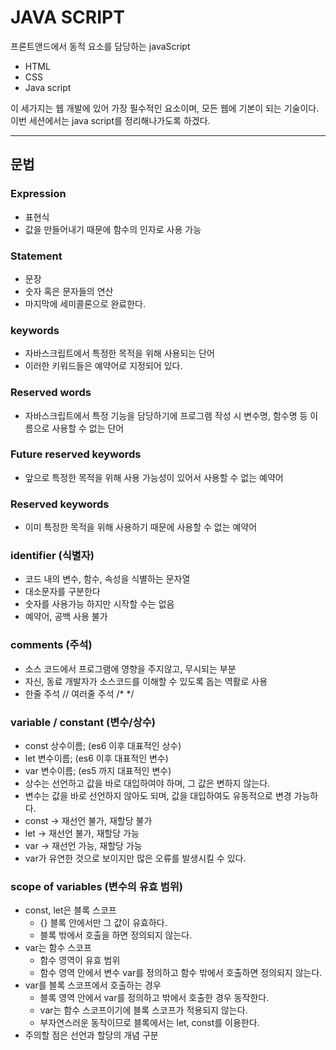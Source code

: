 # JAVA SCRIPT

프론트앤드에서 동적 요소를 담당하는 javaScript

- HTML
- CSS
- Java script

이 세가지는 웹 개발에 있어 가장 필수적인 요소이며, 모든 웹에 기본이 되는 기술이다. 이번 세션에서는 java script를 정리해나가도록 하겠다.

___

## 문법

### Expression
- 표현식
- 값을 만들어내기 때문에 함수의 인자로 사용 가능

### Statement
- 문장
- 숫자 혹은 문자들의 연산
- 마지막에 세미콜론으로 완료한다.

### keywords
- 자바스크립트에서 특정한 목적을 위해 사용되는 단어
- 이러한 키워드들은 예약어로 지정되어 있다.

### Reserved words
- 자바스크립트에서 특정 기능을 담당하기에 프로그램 작성 시 변수명, 함수명 등 이름으로 사용할 수 없는 단어

### Future reserved keywords
- 앞으로 특정한 목적을 위해 사용 가능성이 있어서 사용할 수 없는 예약어

### Reserved keywords
- 이미 특정한 목적을 위해 사용하기 때문에 사용할 수 없는 예약어

### identifier (식별자)
- 코드 내의 변수, 함수, 속성을 식별하는 문자열
- 대소문자를 구분한다
- 숫자를 사용가능 하지만 시작할 수는 없음
- 예약어, 공백 사용 불가

### comments (주석)
- 소스 코드에서 프로그램에 영향을 주지않고, 무시되는 부분
- 자신, 동료 개발자가 소스코드를 이해할 수 있도록 돕는 역활로 사용
- 한줄 주석 //  여러줄 주석 /* */

### variable / constant (변수/상수)
- const 상수이름; (es6 이후 대표적인 상수)
- let 변수이름; (es6 이후 대표적인 변수)
- var 변수이름; (es5 까지 대표적인 변수)
- 상수는 선언하고 값을 바로 대입하여야 하며, 그 값은 변하지 않는다.
- 변수는 값을 바로 선언하지 않아도 되며, 값을 대입하여도 유동적으로 변경 가능하다.
- const -> 재선언 불가, 재할당 불가
- let -> 재선언 불가, 재할당 가능
- var -> 재선언 가능, 재할당 가능
- var가 유연한 것으로 보이지만 많은 오류를 발생시킬 수 있다.

### scope of variables (변수의 유효 범위)
- const, let은 블록 스코프
    - {} 블록 안에서만 그 값이 유효하다.
    - 블록 밖에서 호출을 하면 정의되지 않는다.
- var는 함수 스코프
    - 함수 영역이 유효 범위
    - 함수 영역 안에서 변수 var를 정의하고 함수 밖에서 호출하면 정의되지 않는다.
- var를 블록 스코프에서 호출하는 경우
    - 블록 영역 안에서 var를 정의하고 밖에서 호출한 경우 동작한다.
    - var는 함수 스코프이기에 블록 스코프가 적용되지 않는다.
    - 부자연스러운 동작이므로 블록에서는 let, const를 이용한다.
- 주의할 점은 선언과 할당의 개념 구분
